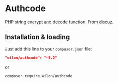 # Authcode
PHP string encrypt and decode function. From discuz.

## Installation & loading

Just add this line to your `composer.json` file:

```json
"wilon/authcode": "~5.2"
```

or

```sh
composer require wilon/authcode
```
